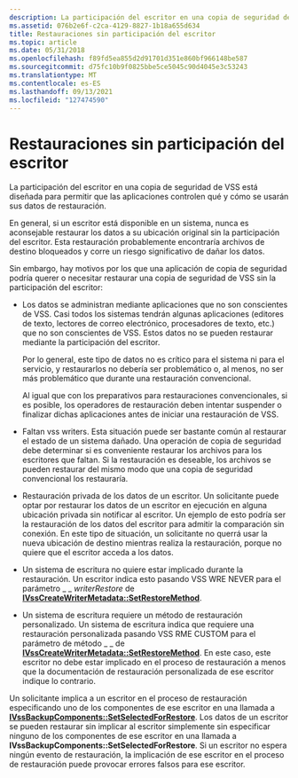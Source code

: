 ```yaml
---
description: La participación del escritor en una copia de seguridad de VSS está diseñada para permitir que las aplicaciones controlen qué y cómo se usarán sus datos de restauración.
ms.assetid: 076b2e6f-c2ca-4129-8827-1b18a655d634
title: Restauraciones sin participación del escritor
ms.topic: article
ms.date: 05/31/2018
ms.openlocfilehash: f89fd5ea855d2d91701d351e860bf966148be587
ms.sourcegitcommit: d75fc10b9f0825bbe5ce5045c90d4045e3c53243
ms.translationtype: MT
ms.contentlocale: es-ES
ms.lasthandoff: 09/13/2021
ms.locfileid: "127474590"
---
```

# <a name="restores-without-writer-participation"></a>Restauraciones sin participación del escritor

La participación del escritor en una copia de seguridad de VSS está diseñada para permitir que las aplicaciones controlen qué y cómo se usarán sus datos de restauración.

En general, si un escritor está disponible en un sistema, nunca es aconsejable restaurar los datos a su ubicación original sin la participación del escritor. Esta restauración probablemente encontraría archivos de destino bloqueados y corre un riesgo significativo de dañar los datos.

Sin embargo, hay motivos por los que una aplicación de copia de seguridad podría querer o necesitar restaurar una copia de seguridad de VSS sin la participación del escritor:

-   Los datos se administran mediante aplicaciones que no son conscientes de VSS. Casi todos los sistemas tendrán algunas aplicaciones (editores de texto, lectores de correo electrónico, procesadores de texto, etc.) que no son conscientes de VSS. Estos datos no se pueden restaurar mediante la participación del escritor.

    Por lo general, este tipo de datos no es crítico para el sistema ni para el servicio, y restaurarlos no debería ser problemático o, al menos, no ser más problemático que durante una restauración convencional.

    Al igual que con los preparativos para restauraciones convencionales, si es posible, los operadores de restauración deben intentar suspender o finalizar dichas aplicaciones antes de iniciar una restauración de VSS.

-   Faltan vss writers. Esta situación puede ser bastante común al restaurar el estado de un sistema dañado. Una operación de copia de seguridad debe determinar si es conveniente restaurar los archivos para los escritores que faltan. Si la restauración es deseable, los archivos se pueden restaurar del mismo modo que una copia de seguridad convencional los restauraría.
-   Restauración privada de los datos de un escritor. Un solicitante puede optar por restaurar los datos de un escritor en ejecución en alguna ubicación privada sin notificar al escritor. Un ejemplo de esto podría ser la restauración de los datos del escritor para admitir la comparación sin conexión. En este tipo de situación, un solicitante [](vssgloss-n.md) no querrá usar la nueva ubicación de destino mientras realiza la restauración, porque no quiere que el escritor acceda a los datos.
-   Un sistema de escritura no quiere estar implicado durante la restauración. Un escritor indica esto pasando VSS WRE NEVER para el parámetro \_ \_ *writerRestore* de [**IVssCreateWriterMetadata::SetRestoreMethod**](/windows/desktop/api/VsWriter/nf-vswriter-ivsscreatewritermetadata-setrestoremethod).
-   Un sistema de escritura requiere un método de restauración personalizado. Un sistema de escritura indica que requiere una restauración personalizada pasando VSS RME CUSTOM para el parámetro de método \_ \_ de [**IVssCreateWriterMetadata::SetRestoreMethod**](/windows/desktop/api/VsWriter/nf-vswriter-ivsscreatewritermetadata-setrestoremethod).  En este caso, este escritor no debe estar implicado en el proceso de restauración a menos que la documentación de restauración personalizada de ese escritor indique lo contrario.

Un solicitante implica a un escritor en el proceso de restauración especificando uno de los componentes de ese escritor en una llamada a [**IVssBackupComponents::SetSelectedForRestore**](/windows/desktop/api/VsBackup/nf-vsbackup-ivssbackupcomponents-setselectedforrestore). Los datos de un escritor se pueden restaurar sin implicar al escritor simplemente sin especificar ninguno de los componentes de ese escritor en una llamada a **IVssBackupComponents::SetSelectedForRestore**. Si un escritor no espera ningún evento de restauración, la implicación de ese escritor en el proceso de restauración puede provocar errores falsos para ese escritor.

 

 



